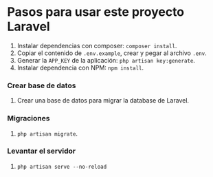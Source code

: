 # Pasos para usar este proyecto Laravel
1. Instalar dependencias con composer: `composer install`.
2. Copiar el contenido de `.env.example`, crear y pegar al archivo `.env`.
3. Generar la `APP_KEY` de la aplicación: `php artisan key:generate`.
4. Instalar dependencia con NPM: `npm install`.

### Crear base de datos
1. Crear una base de datos para migrar la database de Laravel.
### Migraciones
1. `php artisan migrate`.
### Levantar el servidor
1. `php artisan serve --no-reload`